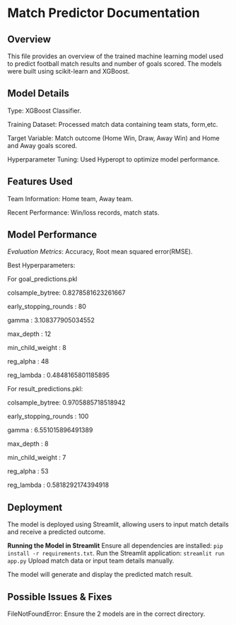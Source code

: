 
# Match Predictor Documentation
## Overview

This file provides an overview of the trained machine learning model used to predict football match results and number of goals scored.
The models were built using scikit-learn and XGBoost.

## Model Details

Type: XGBoost Classifier.

Training Dataset: Processed match data containing team stats, form,etc.

Target Variable: Match outcome (Home Win, Draw, Away Win) and Home and Away goals scored.

Hyperparameter Tuning: Used Hyperopt to optimize model performance.

## Features Used

Team Information: Home team, Away team.

Recent Performance: Win/loss records, match stats.

## Model Performance

*Evaluation Metrics*: Accuracy, Root mean squared error(RMSE).

Best Hyperparameters:

For goal_predictions.pkl

colsample_bytree: 0.8278581623261667

early_stopping_rounds : 80

gamma : 3.108377905034552

max_depth : 12

min_child_weight : 8

reg_alpha : 48

reg_lambda : 0.4848165801185895

For result_predictions.pkl:

colsample_bytree: 0.9705885718518942

early_stopping_rounds : 100

gamma : 6.551015896491389

max_depth : 8

min_child_weight : 7

reg_alpha : 53

reg_lambda : 0.5818292174394918

## Deployment
The model is deployed using Streamlit, allowing users to input match details and receive a predicted outcome.

**Running the Model in Streamlit**
Ensure all dependencies are installed:
```pip install -r requirements.txt```.
Run the Streamlit application:
```streamlit run app.py```
Upload match data or input team details manually.

The model will generate and display the predicted match result.

## Possible Issues & Fixes

FileNotFoundError: Ensure the 2 models are in the correct directory.
